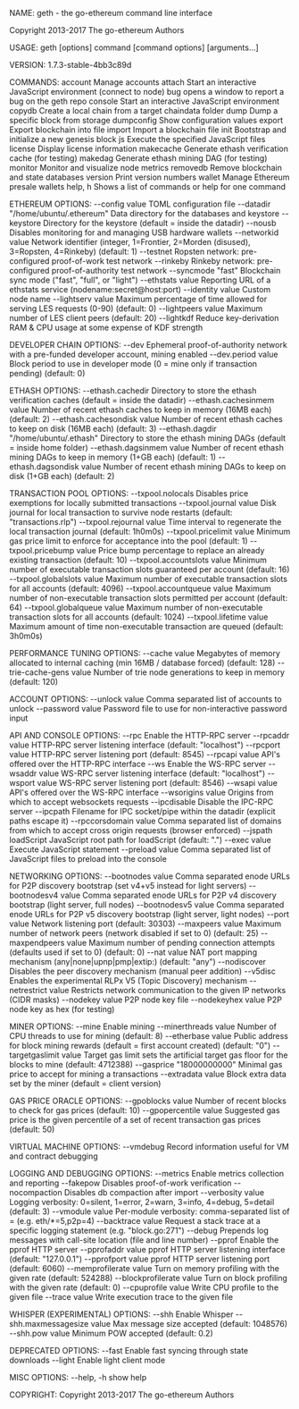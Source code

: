 NAME:
   geth - the go-ethereum command line interface

   Copyright 2013-2017 The go-ethereum Authors

USAGE:
   geth [options] command [command options] [arguments...]
   
VERSION:
   1.7.3-stable-4bb3c89d
   
COMMANDS:
   account     Manage accounts
   attach      Start an interactive JavaScript environment (connect to node)
   bug         opens a window to report a bug on the geth repo
   console     Start an interactive JavaScript environment
   copydb      Create a local chain from a target chaindata folder
   dump        Dump a specific block from storage
   dumpconfig  Show configuration values
   export      Export blockchain into file
   import      Import a blockchain file
   init        Bootstrap and initialize a new genesis block
   js          Execute the specified JavaScript files
   license     Display license information
   makecache   Generate ethash verification cache (for testing)
   makedag     Generate ethash mining DAG (for testing)
   monitor     Monitor and visualize node metrics
   removedb    Remove blockchain and state databases
   version     Print version numbers
   wallet      Manage Ethereum presale wallets
   help, h     Shows a list of commands or help for one command
   
ETHEREUM OPTIONS:
  --config value                      TOML configuration file
  --datadir "/home/ubuntu/.ethereum"  Data directory for the databases and keystore
  --keystore                          Directory for the keystore (default = inside the datadir)
  --nousb                             Disables monitoring for and managing USB hardware wallets
  --networkid value                   Network identifier (integer, 1=Frontier, 2=Morden (disused), 3=Ropsten, 4=Rinkeby) (default: 1)
  --testnet                           Ropsten network: pre-configured proof-of-work test network
  --rinkeby                           Rinkeby network: pre-configured proof-of-authority test network
  --syncmode "fast"                   Blockchain sync mode ("fast", "full", or "light")
  --ethstats value                    Reporting URL of a ethstats service (nodename:secret@host:port)
  --identity value                    Custom node name
  --lightserv value                   Maximum percentage of time allowed for serving LES requests (0-90) (default: 0)
  --lightpeers value                  Maximum number of LES client peers (default: 20)
  --lightkdf                          Reduce key-derivation RAM & CPU usage at some expense of KDF strength
  
DEVELOPER CHAIN OPTIONS:
  --dev               Ephemeral proof-of-authority network with a pre-funded developer account, mining enabled
  --dev.period value  Block period to use in developer mode (0 = mine only if transaction pending) (default: 0)
  
ETHASH OPTIONS:
  --ethash.cachedir                       Directory to store the ethash verification caches (default = inside the datadir)
  --ethash.cachesinmem value              Number of recent ethash caches to keep in memory (16MB each) (default: 2)
  --ethash.cachesondisk value             Number of recent ethash caches to keep on disk (16MB each) (default: 3)
  --ethash.dagdir "/home/ubuntu/.ethash"  Directory to store the ethash mining DAGs (default = inside home folder)
  --ethash.dagsinmem value                Number of recent ethash mining DAGs to keep in memory (1+GB each) (default: 1)
  --ethash.dagsondisk value               Number of recent ethash mining DAGs to keep on disk (1+GB each) (default: 2)
  
TRANSACTION POOL OPTIONS:
  --txpool.nolocals            Disables price exemptions for locally submitted transactions
  --txpool.journal value       Disk journal for local transaction to survive node restarts (default: "transactions.rlp")
  --txpool.rejournal value     Time interval to regenerate the local transaction journal (default: 1h0m0s)
  --txpool.pricelimit value    Minimum gas price limit to enforce for acceptance into the pool (default: 1)
  --txpool.pricebump value     Price bump percentage to replace an already existing transaction (default: 10)
  --txpool.accountslots value  Minimum number of executable transaction slots guaranteed per account (default: 16)
  --txpool.globalslots value   Maximum number of executable transaction slots for all accounts (default: 4096)
  --txpool.accountqueue value  Maximum number of non-executable transaction slots permitted per account (default: 64)
  --txpool.globalqueue value   Maximum number of non-executable transaction slots for all accounts (default: 1024)
  --txpool.lifetime value      Maximum amount of time non-executable transaction are queued (default: 3h0m0s)
  
PERFORMANCE TUNING OPTIONS:
  --cache value            Megabytes of memory allocated to internal caching (min 16MB / database forced) (default: 128)
  --trie-cache-gens value  Number of trie node generations to keep in memory (default: 120)
  
ACCOUNT OPTIONS:
  --unlock value    Comma separated list of accounts to unlock
  --password value  Password file to use for non-interactive password input
  
API AND CONSOLE OPTIONS:
  --rpc                  Enable the HTTP-RPC server
  --rpcaddr value        HTTP-RPC server listening interface (default: "localhost")
  --rpcport value        HTTP-RPC server listening port (default: 8545)
  --rpcapi value         API's offered over the HTTP-RPC interface
  --ws                   Enable the WS-RPC server
  --wsaddr value         WS-RPC server listening interface (default: "localhost")
  --wsport value         WS-RPC server listening port (default: 8546)
  --wsapi value          API's offered over the WS-RPC interface
  --wsorigins value      Origins from which to accept websockets requests
  --ipcdisable           Disable the IPC-RPC server
  --ipcpath              Filename for IPC socket/pipe within the datadir (explicit paths escape it)
  --rpccorsdomain value  Comma separated list of domains from which to accept cross origin requests (browser enforced)
  --jspath loadScript    JavaScript root path for loadScript (default: ".")
  --exec value           Execute JavaScript statement
  --preload value        Comma separated list of JavaScript files to preload into the console
  
NETWORKING OPTIONS:
  --bootnodes value     Comma separated enode URLs for P2P discovery bootstrap (set v4+v5 instead for light servers)
  --bootnodesv4 value   Comma separated enode URLs for P2P v4 discovery bootstrap (light server, full nodes)
  --bootnodesv5 value   Comma separated enode URLs for P2P v5 discovery bootstrap (light server, light nodes)
  --port value          Network listening port (default: 30303)
  --maxpeers value      Maximum number of network peers (network disabled if set to 0) (default: 25)
  --maxpendpeers value  Maximum number of pending connection attempts (defaults used if set to 0) (default: 0)
  --nat value           NAT port mapping mechanism (any|none|upnp|pmp|extip:<IP>) (default: "any")
  --nodiscover          Disables the peer discovery mechanism (manual peer addition)
  --v5disc              Enables the experimental RLPx V5 (Topic Discovery) mechanism
  --netrestrict value   Restricts network communication to the given IP networks (CIDR masks)
  --nodekey value       P2P node key file
  --nodekeyhex value    P2P node key as hex (for testing)
  
MINER OPTIONS:
  --mine                    Enable mining
  --minerthreads value      Number of CPU threads to use for mining (default: 8)
  --etherbase value         Public address for block mining rewards (default = first account created) (default: "0")
  --targetgaslimit value    Target gas limit sets the artificial target gas floor for the blocks to mine (default: 4712388)
  --gasprice "18000000000"  Minimal gas price to accept for mining a transactions
  --extradata value         Block extra data set by the miner (default = client version)
  
GAS PRICE ORACLE OPTIONS:
  --gpoblocks value      Number of recent blocks to check for gas prices (default: 10)
  --gpopercentile value  Suggested gas price is the given percentile of a set of recent transaction gas prices (default: 50)
  
VIRTUAL MACHINE OPTIONS:
  --vmdebug  Record information useful for VM and contract debugging
  
LOGGING AND DEBUGGING OPTIONS:
  --metrics                 Enable metrics collection and reporting
  --fakepow                 Disables proof-of-work verification
  --nocompaction            Disables db compaction after import
  --verbosity value         Logging verbosity: 0=silent, 1=error, 2=warn, 3=info, 4=debug, 5=detail (default: 3)
  --vmodule value           Per-module verbosity: comma-separated list of <pattern>=<level> (e.g. eth/*=5,p2p=4)
  --backtrace value         Request a stack trace at a specific logging statement (e.g. "block.go:271")
  --debug                   Prepends log messages with call-site location (file and line number)
  --pprof                   Enable the pprof HTTP server
  --pprofaddr value         pprof HTTP server listening interface (default: "127.0.0.1")
  --pprofport value         pprof HTTP server listening port (default: 6060)
  --memprofilerate value    Turn on memory profiling with the given rate (default: 524288)
  --blockprofilerate value  Turn on block profiling with the given rate (default: 0)
  --cpuprofile value        Write CPU profile to the given file
  --trace value             Write execution trace to the given file
  
WHISPER (EXPERIMENTAL) OPTIONS:
  --shh                       Enable Whisper
  --shh.maxmessagesize value  Max message size accepted (default: 1048576)
  --shh.pow value             Minimum POW accepted (default: 0.2)
  
DEPRECATED OPTIONS:
  --fast   Enable fast syncing through state downloads
  --light  Enable light client mode
  
MISC OPTIONS:
  --help, -h  show help
  

COPYRIGHT:
   Copyright 2013-2017 The go-ethereum Authors